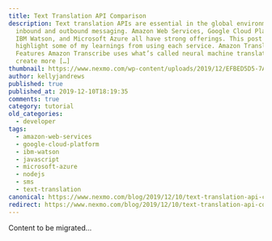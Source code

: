 ```yaml
---
title: Text Translation API Comparison
description: Text translation APIs are essential in the global environment of
  inbound and outbound messaging. Amazon Web Services, Google Cloud Platform,
  IBM Watson, and Microsoft Azure all have strong offerings. This post will
  highlight some of my learnings from using each service. Amazon Translate
  Features Amazon Transcribe uses what’s called neural machine translation to
  create more […]
thumbnail: https://www.nexmo.com/wp-content/uploads/2019/12/EFBED5D5-7AAF-4AAC-8C64-214E8559ABD2.jpeg
author: kellyjandrews
published: true
published_at: 2019-12-10T18:19:35
comments: true
category: tutorial
old_categories:
  - developer
tags:
  - amazon-web-services
  - google-cloud-platform
  - ibm-watson
  - javascript
  - microsoft-azure
  - nodejs
  - sms
  - text-translation
canonical: https://www.nexmo.com/blog/2019/12/10/text-translation-api-comparison-dr
redirect: https://www.nexmo.com/blog/2019/12/10/text-translation-api-comparison-dr
---
```

Content to be migrated...